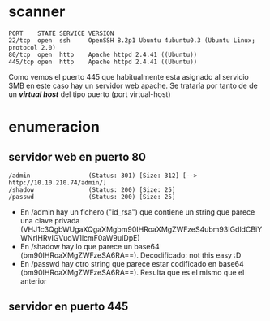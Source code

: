 
# scanner

```
PORT    STATE SERVICE VERSION
22/tcp  open  ssh     OpenSSH 8.2p1 Ubuntu 4ubuntu0.3 (Ubuntu Linux; protocol 2.0)
80/tcp  open  http    Apache httpd 2.4.41 ((Ubuntu))
445/tcp open  http    Apache httpd 2.4.41 ((Ubuntu))
```
Como vemos el puerto 445 que habitualmente esta asignado al servicio SMB en este caso hay un servidor web apache. Se trataría por tanto de
de un ***virtual host*** del tipo puerto (port virtual-host)

# enumeracion
## servidor web en puerto 80

```
/admin                (Status: 301) [Size: 312] [--> http://10.10.210.74/admin/]
/shadow               (Status: 200) [Size: 25]                                  
/passwd               (Status: 200) [Size: 25] 
```

- En /admin hay un fichero ("id_rsa") que contiene un string que parece una clave privada (VHJ1c3QgbWUgaXQgaXMgbm90IHRoaXMgZWFzeS4ubm93IGdldCBiYWNrIHRvIGVudW1lcmF0aW9uIDpE)
- En /shadow hay lo que parece un base64 (bm90IHRoaXMgZWFzeSA6RA==). Decodificado: not this easy :D
- En /passwd hay otro string que parece estar codificado en base64 (bm90IHRoaXMgZWFzeSA6RA==). Resulta que es el mismo que el anterior

## servidor en puerto 445
